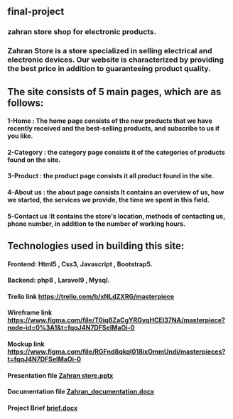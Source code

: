 ## final-project 

### zahran store shop for electronic products.


### Zahran Store is a store specialized in selling electrical and electronic devices. Our website is characterized by providing the best price in addition to guaranteeing product quality.

## The site consists of 5 main pages, which are as follows:
#### 1-Home : The home page consists of the new products that we have recently received and the best-selling products, and subscribe to us if you like.
#### 2-Category : the category page consists it of the categories of products found on the site.
#### 3-Product : the product page consists it all product found in the site.
#### 4-About us : the about page consists It contains an overview of us, how we started, the services we provide, the time we spent in this field.
#### 5-Contact us :It contains the store's location, methods of contacting us, phone number, in addition to the number of working hours.

## Technologies used in building this site:
#### Frontend: Html5 , Css3, Javascript , Bootstrap5.
#### Backend: php8 , Laravel9 , Mysql.

#### Trello link https://trello.com/b/xNLdZXRG/masterpiece
#### Wireframe link https://www.figma.com/file/T0iq8ZaCgYRGvqHCEl37NA/masterpiece?node-id=0%3A1&t=fqqJ4N7DFSeIMaOi-0
#### Mockup link https://www.figma.com/file/RGFnd8qkql018ixOmmUndi/masterpieces?t=fqqJ4N7DFSeIMaOi-0
#### Presentation file [Zahran store.pptx](https://github.com/AhmadyZahran/masterpiece/files/10476827/Zahran.store.pptx)
#### Documentation file [Zahran_documentation.docx](https://github.com/AhmadyZahran/final-project/files/10312880/Zahran_documentation.docx)
#### Project Brief [brief.docx](https://github.com/AhmadyZahran/final-project/files/10573592/brief.docx)

